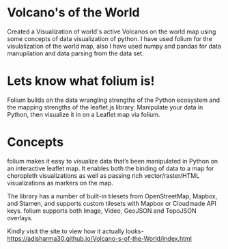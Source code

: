 # Volcano's of the World
Created a Visualization of world's active Volcanos on the world map using some concepts  of data visualization of python.
I have used folium for the visulalization of the world map, also I have used numpy and pandas for data manupilation and data parsing from the data set.

# Lets know what folium is! 
Folium builds on the data wrangling strengths of the Python ecosystem and the mapping strengths of the leaflet.js library. Manipulate your data in Python, then visualize it in on a Leaflet map via folium.

# Concepts
folium makes it easy to visualize data that’s been manipulated in Python on an interactive leaflet map. It enables both the binding of data to a map for choropleth visualizations as well as passing rich vector/raster/HTML visualizations as markers on the map.

The library has a number of built-in tilesets from OpenStreetMap, Mapbox, and Stamen, and supports custom tilesets with Mapbox or Cloudmade API keys. folium supports both Image, Video, GeoJSON and TopoJSON overlays.


Kindly visit the site to view how it actually looks- 
 https://adisharma30.github.io/Volcano-s-of-the-World/index.html
